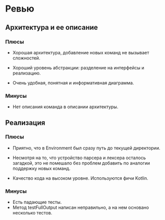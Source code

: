 # Ревью

## Архитектура и ее описание

### Плюсы

- Хорошая архитектура, добавление новых команд не вызывает сложностей.

- Хороший уровень абстракции: разделение на интерфейсы и реализацию.

- Очень удобная, понятная и информативная диаграмма.

### Минусы

- Нет описания команда в описании архитектуры.

## Реализация

### Плюсы

- Приятно, что в Environment был сразу путь до текущей директории.

- Несмотря на то, что устройство парсера и лексера осталось загадкой, это не помешало без проблем добавить по аналогии поддержку новых команд.

- Качество кода на высоком уровне. Используются фичи Kotlin.

### Минусы

- Есть падающие тесты.
- Метод testFullOutput написан неправильно, а на нем основано несколько тестов.
